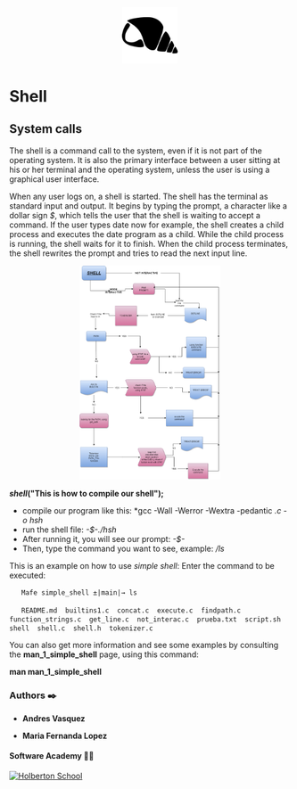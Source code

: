 <p align="center"><img src='https://github.com/ferchislopez0910/holbertonschool-zero_day/blob/master/nautilus-shell-of-sea-life-to-hear-the-sea-sound-for-relaxation.png' alt='Banner' width=20%></p>

# Shell

## System calls
The shell is a command call to the system, even if it is not part of the operating system. It is also the primary interface between a user sitting at his or her terminal and the operating system, unless the user is using a graphical user interface.

When any user logs on, a shell is started. The shell has the terminal as standard input and output. It begins by typing the prompt, a character like a dollar sign *$*, which tells the user that the shell is waiting to accept a command. If the user types date now for example, the shell creates a child process and executes the date program as a child. While the child process is running, the shell waits for it to finish. When the child process terminates, the shell rewrites the prompt and tries to read the next input line.

<p align="center"><img src='https://github.com/ferchislopez0910/holbertonschool-zero_day/blob/master/New_Flow_Chart.png' alt='Banner' width=50%></p> 

**_shell_("This is how to compile our shell");** 

 - compile our program like this:
        *gcc -Wall -Werror -Wextra -pedantic *.c -o hsh*
 - run the shell file:
       *-$-./hsh*
 - After running it, you will see our prompt:
        *-$-*
 - Then, type the command you want to see, example:
        */ls*
        
This is an example on how to use _simple_ _shell_: 
Enter the command to be executed:
       
       Mafe simple_shell ±|main|→ ls

       README.md  builtins1.c  concat.c  execute.c  findpath.c  function_strings.c  get_line.c  not_interac.c  prueba.txt  script.sh  shell  shell.c  shell.h  tokenizer.c


You can also get more information and see some examples by consulting the **man_1_simple_shell** page, using this command:

**man man_1_simple_shell**

### Authors :black_nib:

* __Andres Vasquez__

* __Maria Fernanda Lopez__

#### Software Academy 👨‍💻

<p aling="center">
<a href="https://www.holbertonschool.com" target="_blank">
<img src="http://www.holbertonschool.com/holberton-logo.png" alt="Holberton School"  /></a>
</p>
